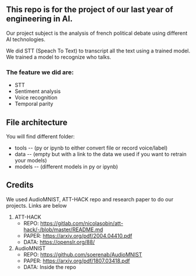 ## This repo is for the project of our last year of engineering in AI.

Our project subject is the analysis of french political debate using different AI technologies.

We did STT (Speach To Text) to transcript all the text using a trained model.
We trained a model to recognize who talks.

### The feature we did are:
  - STT
  - Sentiment analysis
  - Voice recognition
  - Temporal parity
  
## File architecture

You will find different folder:
  - tools -- (py or ipynb to either convert file or record voice/label)
  - data -- (empty but with a link to the data we used if you want to retrain your models)
  - models -- (different models in py or ipynb)

## Credits

We used AudioMNIST, ATT-HACK repo and research paper to do our projects.
Links are below
1. ATT-HACK
   - REPO: https://gitlab.com/nicolasobin/att-hack/-/blob/master/README.md
   - PAPER: https://arxiv.org/pdf/2004.04410.pdf
   - DATA: https://openslr.org/88/
2. AudioMNIST
   - REPO: https://github.com/soerenab/AudioMNIST
   - PAPER: https://arxiv.org/pdf/1807.03418.pdf
   - DATA: Inside the repo

